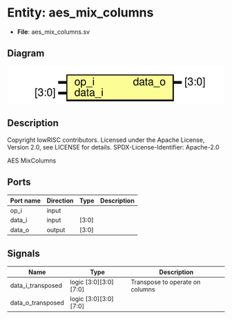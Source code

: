 # Entity: aes_mix_columns

- **File**: aes_mix_columns.sv
## Diagram

![Diagram](aes_mix_columns.svg "Diagram")
## Description

 Copyright lowRISC contributors.
 Licensed under the Apache License, Version 2.0, see LICENSE for details.
 SPDX-License-Identifier: Apache-2.0

 AES MixColumns

## Ports

| Port name | Direction | Type  | Description |
| --------- | --------- | ----- | ----------- |
| op_i      | input     |       |             |
| data_i    | input     | [3:0] |             |
| data_o    | output    | [3:0] |             |
## Signals

| Name              | Type                  | Description                       |
| ----------------- | --------------------- | --------------------------------- |
| data_i_transposed | logic [3:0][3:0][7:0] |  Transpose to operate on columns  |
| data_o_transposed | logic [3:0][3:0][7:0] |                                   |
